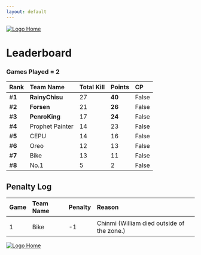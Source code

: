 ```yaml
---
layout: default
---
```



[ ![Logo](https://kanziebub.github.io/ProjectSEA/assets/images/bullet_rev.png) Home](https://kanziebub.github.io/ProjectSEA/)


# **Leaderboard**

### Games Played = 2

|  Rank  | Team Name             | Total Kill | **Points** | CP |
|:-------|:----------------------|:-----------|:-----------|:---|
| #**1** | **RainyChisu** | 27 | **40** | False | 
| #**2** | **Forsen** | 21 | **26** | False | 
| #**3** | **PenroKing** | 17 | **24** | False | 
| #**4** | Prophet Painter | 14 | 23 | False | 
| #**5** | CEPU | 14 | 16 | False | 
| #**6** | Oreo | 12 | 13 | False | 
| #**7** | Bike | 13 | 11 | False | 
| #**8** | No.1 | 5 | 2 | False | 

## Penalty Log 

|  Game  | Team Name | Penalty | Reason                |
|:-------|:----------|:--------|:----------------------|
|        |           |         |                       | 
| 1 | Bike | -1 | Chinmi (William died outside of the zone.) | 
 
 


[ ![Logo](https://kanziebub.github.io/ProjectSEA/assets/images/bullet_rev.png) Home](https://kanziebub.github.io/ProjectSEA/)
    
